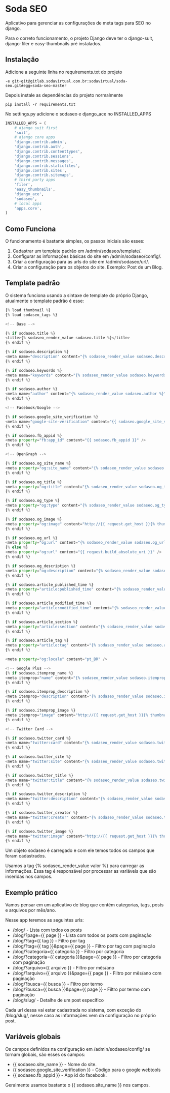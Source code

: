 # Soda SEO

Aplicativo para gerenciar as configurações de meta tags para SEO no django.

Para o correto funcionamento, o projeto Django deve ter o django-suit, django-filer e easy-thumbnails pré instalados.

## Instalação

Adicione a seguinte linha no requirements.txt do projeto

```
-e git+git@gitlab.sodavirtual.com.br:sodavirtual/soda-seo.git#egg=soda-seo-master
```

Depois instale as dependências do projeto normalmente

```
pip install -r requirements.txt
```

No settings.py adicione o sodaseo e django_ace no INSTALLED_APPS

```python
INSTALLED_APPS = (
    # django suit first
    'suit',
    # django core apps
    'django.contrib.admin',
    'django.contrib.auth',
    'django.contrib.contenttypes',
    'django.contrib.sessions',
    'django.contrib.messages',
    'django.contrib.staticfiles',
    'django.contrib.sites',
    'django.contrib.sitemaps',
    # third party apps
    'filer',
    'easy_thumbnails',
    'django_ace',
    'sodaseo',
    # local apps
    'apps.core',
)
```

## Como Funciona

O funcionamento é bastante simples, os passos iniciais são esses:

1. Cadastrar um template padrão em /admin/sodaseo/template/.
2. Configurar as informações básicas do site em /admin/sodaseo/config/.
3. Criar a configuração para as urls do site em /admin/sodaseo/url/.
4. Criar a configuração para os objetos do site. Exemplo: Post de um Blog.

## Template padrão

O sistema funciona usando a sintaxe de template do próprio Django, atualmente o template padrão é esse:

```python
{% load thumbnail %}
{% load sodaseo_tags %}

<!-- Base -->

{% if sodaseo.title %}
<title>{% sodaseo_render_value sodaseo.title %}</title>
{% endif %}

{% if sodaseo.description %}
<meta name="description" content="{% sodaseo_render_value sodaseo.description %}">
{% endif %}

{% if sodaseo.keywords %}
<meta name="keywords" content="{% sodaseo_render_value sodaseo.keywords %}">
{% endif %}

{% if sodaseo.author %}
<meta name="author" content="{% sodaseo_render_value sodaseo.author %}">
{% endif %}

<!-- Facebook/Google -->

{% if sodaseo.google_site_verification %}
<meta name="google-site-verification" content="{{ sodaseo.google_site_verification }}">
{% endif %}

{% if sodaseo.fb_appid %}
<meta property="fb:app_id" content="{{ sodaseo.fb_appid }}" />
{% endif %}

<!-- OpenGraph -->

{% if sodaseo.og_site_name %}
<meta property="og:site_name" content="{% sodaseo_render_value sodaseo.og_site_name %}" />
{% endif %}

{% if sodaseo.og_title %}
<meta property="og:title" content="{% sodaseo_render_value sodaseo.og_title %}" />
{% endif %}

{% if sodaseo.og_type %}
<meta property="og:type" content="{% sodaseo_render_value sodaseo.og_type %}" />
{% endif %}

{% if sodaseo.og_image %}
<meta property="og:image" content="http://{{ request.get_host }}{% thumbnail sodaseo.og_image 600x315 upscale crop="smart" %}" />
{% endif %}

{% if sodaseo.og_url %}
<meta property="og:url" content="{% sodaseo_render_value sodaseo.og_url %}" />
{% else %}
<meta property="og:url" content="{{ request.build_absolute_uri }}" />
{% endif %}

{% if sodaseo.og_description %}
<meta property="og:description" content="{% sodaseo_render_value sodaseo.og_description %}" />
{% endif %}

{% if sodaseo.article_published_time %}
<meta property="article:published_time" content="{% sodaseo_render_value sodaseo.article_published_time %}" />
{% endif %}

{% if sodaseo.article_modified_time %}
<meta property="article:modified_time" content="{% sodaseo_render_value sodaseo.article_modified_time %}" />
{% endif %}

{% if sodaseo.article_section %}
<meta property="article:section" content="{% sodaseo_render_value sodaseo.article_section %}" />
{% endif %}

{% if sodaseo.article_tag %}
<meta property="article:tag" content="{% sodaseo_render_value sodaseo.article_tag %}" />
{% endif %}

<meta property="og:locale" content="pt_BR" />

<!-- Google Plus -->
{% if sodaseo.itemprop_name %}
<meta itemprop="name" content="{% sodaseo_render_value sodaseo.itemprop_name %}">
{% endif %}

{% if sodaseo.itemprop_description %}
<meta itemprop="description" content="{% sodaseo_render_value sodaseo.itemprop_description %}">
{% endif %}

{% if sodaseo.itemprop_image %}
<meta itemprop="image" content="http://{{ request.get_host }}{% thumbnail sodaseo.itemprop_image 600x315 upscale crop="smart" %}">
{% endif %}

<!-- Twitter Card -->

{% if sodaseo.twitter_card %}
<meta name="twitter:card" content="{% sodaseo_render_value sodaseo.twitter_card %}">
{% endif %}

{% if sodaseo.twitter_site %}
<meta name="twitter:site" content="{% sodaseo_render_value sodaseo.twitter_site %}">
{% endif %}

{% if sodaseo.twitter_title %}
<meta name="twitter:title" content="{% sodaseo_render_value sodaseo.twitter_title %}">
{% endif %}

{% if sodaseo.twitter_description %}
<meta name="twitter:description" content="{% sodaseo_render_value sodaseo.twitter_description %}">
{% endif %}

{% if sodaseo.twitter_creator %}
<meta name="twitter:creator" content="{% sodaseo_render_value sodaseo.twitter_creator %}">
{% endif %}

{% if sodaseo.twitter_image %}
<meta name="twitter:image" content="http://{{ request.get_host }}{% thumbnail sodaseo.twitter_image 120x120 upscale crop="smart" %}">
{% endif %}
```

Um objeto sodaseo é carregado e com ele temos todos os campos que foram cadastrados.

Usamos a tag {% sodaseo_render_value valor %} para carregar as informações. Essa tag é responsável por processar as variáveis que são inseridas nos campos.

## Exemplo prático

Vamos pensar em um aplicativo de blog que contém categorias, tags, posts e arquivos por mês/ano.

Nesse app teremos as seguintes urls:

* /blog/ - Lista com todos os posts
* /blog/?page={{ page }} - Lista com todos os posts com paginação
* /blog/?tag={{ tag }} - Filtro por tag
* /blog/?tag={{ tag }}&page={{ page }} - Filtro por tag com paginação
* /blog/?categoria={{ categoria }} - Filtro por categoria
* /blog/?categoria={{ categoria }}&page={{ page }} - Filtro por categoria com paginação
* /blog/?arquivo={{ arquivo }} - Filtro por mês/ano
* /blog/?arquivo={{ arquivo }}&page={{ page }} - Filtro por mês/ano com paginação
* /blog/?busca={{ busca }} - Filtro por termo
* /blog/?busca={{ busca }}&page={{ page }} - Filtro por termo com paginação
* /blog/slug/ - Detalhe de um post específico

Cada url dessa vai estar cadastrada no sistema, com exceção do /blog/slug/, nesse caso as informações vem da configuração no próprio post.

## Variáveis globais

Os campos definidos na configuração em /admin/sodaseo/config/ se tornam globais, são esses os campos:

* {{ sodaseo.site_name }} - Nome do site.
* {{ sodaseo.google_site_verification }} - Código para o google webtools
* {{ sodaseo.fb_appid }} - App id do facebook.

Geralmente usamos bastante o {{ sodaseo.site_name }} nos campos.


